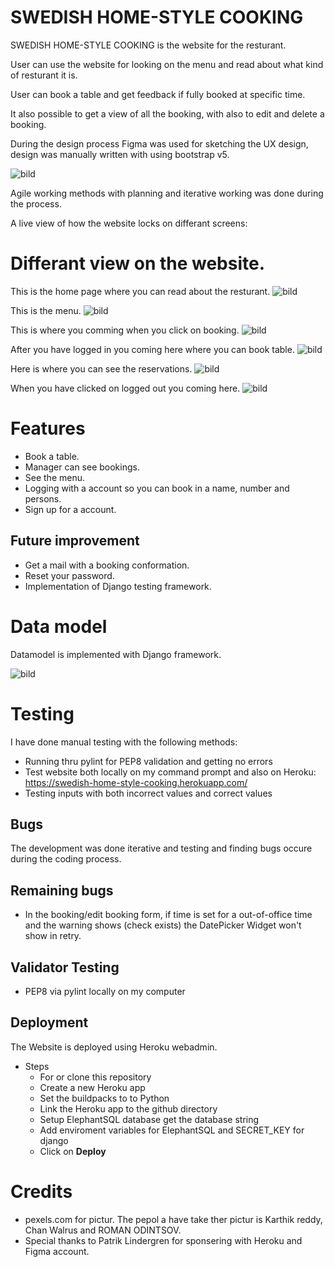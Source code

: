 # SWEDISH HOME-STYLE COOKING

SWEDISH HOME-STYLE COOKING is the website for the resturant.

User can use the website for looking on the menu and read about what kind of resturant it is.

User can book a table and get feedback if fully booked at specific time.

It also possible to get a view of all the booking, with also to edit and delete a booking.

During the design process Figma was used for sketching the UX design, design was manually written with using bootstrap v5.

![bild](https://user-images.githubusercontent.com/106115510/223067696-a2bfb675-b33a-4975-97b4-544e012135f6.png)

Agile working methods with planning and iterative working was done during the process.

A live view of how the website locks on differant screens:


# Differant view on the website.
This is the home page where you can read about the resturant.
![bild](https://user-images.githubusercontent.com/106115510/223072514-41f58382-97d9-40bd-bcd1-9ac5d70af7ea.png)

This is the menu.
![bild](https://user-images.githubusercontent.com/106115510/223078028-1cdb59c2-a105-4de0-b133-595dd4ad671a.png)

This is where you comming when you click on booking.
![bild](https://user-images.githubusercontent.com/106115510/223078180-0bffef8d-32a0-4e75-82c1-b23a33995839.png)

After you have logged in you coming here where you can book table.
![bild](https://user-images.githubusercontent.com/106115510/223078287-5dde4302-d07e-4407-be5e-fbdff908c682.png)

Here is where you can see the reservations.
![bild](https://user-images.githubusercontent.com/106115510/223078340-2f296570-2ff0-439e-8798-38c5c816e080.png)

When you have clicked on logged out you coming here. 
![bild](https://user-images.githubusercontent.com/106115510/223078389-8fb41619-9723-4191-a640-af44550f7dc7.png)

# Features
- Book a table.
- Manager can see bookings.
- See the menu.
- Logging with a account so you can book in a name, number and persons.
- Sign up for a account.

## Future improvement
- Get a mail with a booking conformation.
- Reset your password. 
- Implementation of Django testing framework.

# Data model
Datamodel is implemented with Django framework.

![bild](https://user-images.githubusercontent.com/106115510/223066274-1284b0e4-b23f-4f1d-8a4d-dc27d8525c93.png)


# Testing

I have done manual testing with the following methods:
- Running thru pylint for PEP8 validation and getting no errors
- Test website both locally on my command prompt and also on Heroku: https://swedish-home-style-cooking.herokuapp.com/
- Testing inputs with both incorrect values and correct values

## Bugs
The development was done iterative and testing and finding bugs occure during the coding process.

## Remaining bugs
- In the booking/edit booking form, if time is set for a out-of-office time and the warning shows (check exists) the DatePicker Widget won't show in retry.

## Validator Testing
- PEP8 via pylint locally on my computer

## Deployment
The Website is deployed using Heroku webadmin.
- Steps
  - For or clone this repository
  - Create a new Heroku app
  - Set the buildpacks to to Python
  - Link the Heroku app to the github directory
  - Setup ElephantSQL database get the database string
  - Add enviroment variables for ElephantSQL and SECRET_KEY for django
  - Click on **Deploy**

# Credits
- pexels.com for pictur. The pepol a have take ther pictur is Karthik reddy, Chan Walrus and ROMAN ODINTSOV.
- Special thanks to Patrik Lindergren for sponsering with Heroku and Figma account.


